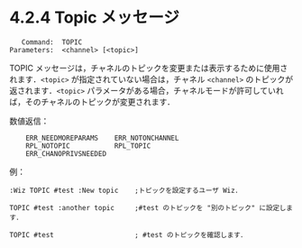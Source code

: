 # 4.2.4 Topic メッセージ

```
   Command:  TOPIC
Parameters:  <channel> [<topic>]
```

TOPIC メッセージは，チャネルのトピックを変更または表示するために使用されます．`<topic>` が指定されていない場合は，チャネル `<channel>` のトピックが返されます．`<topic>` パラメータがある場合，チャネルモードが許可していれば，そのチャネルのトピックが変更されます．

数値返信：
```
    ERR_NEEDMOREPARAMS    ERR_NOTONCHANNEL
    RPL_NOTOPIC           RPL_TOPIC
    ERR_CHANOPRIVSNEEDED
```

例：
```
:Wiz TOPIC #test :New topic    ;トピックを設定するユーザ Wiz．

TOPIC #test :another topic     ;#test のトピックを "別のトピック" に設定します．

TOPIC #test                    ; #test のトピックを確認します．
```
